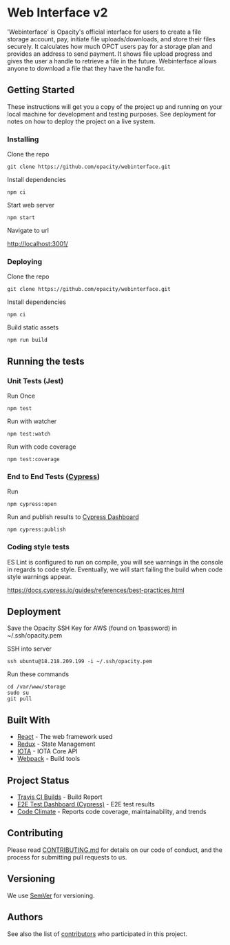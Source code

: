 # Web Interface v2

'Webinterface' is Opacity's official interface for users to create a file storage account, pay, initiate file uploads/downloads, and store their files securely. It calculates how much OPCT users pay for a storage plan and provides an address to send payment. It shows file upload progress and gives the user a handle to retrieve a file in the future. Webinterface allows anyone to download a file that they have the handle for.

## Getting Started

These instructions will get you a copy of the project up and running on your local machine for development and testing purposes. See deployment for notes on how to deploy the project on a live system.

### Installing

Clone the repo

```
git clone https://github.com/opacity/webinterface.git
```

Install dependencies

```
npm ci
```

Start web server

```
npm start
```

Navigate to url

[http://localhost:3001/](http://localhost:3001/)

### Deploying

Clone the repo

```
git clone https://github.com/opacity/webinterface.git
```

Install dependencies

```
npm ci
```

Build static assets

```
npm run build
```

## Running the tests

### Unit Tests (Jest)

Run Once

```
npm test
```

Run with watcher

```
npm test:watch
```

Run with code coverage

```
npm test:coverage
```

### End to End Tests ([Cypress](https://www.cypress.io/))

Run

```
npm cypress:open
```

Run and publish results to [Cypress Dashboard](https://dashboard.cypress.io/#/projects/runs)

```
npm cypress:publish
```

### Coding style tests

ES Lint is configured to run on compile, you will see warnings in the console in regards to code style. Eventually, we will start failing the build when code style warnings appear.

https://docs.cypress.io/guides/references/best-practices.html

## Deployment

Save the Opacity SSH Key for AWS (found on 1password) in ~/.ssh/opacity.pem

SSH into server

```
ssh ubuntu@18.218.209.199 -i ~/.ssh/opacity.pem
```

Run these commands

```
cd /var/www/storage
sudo su
git pull
```

## Built With

- [React](https://reactjs.org/) - The web framework used
- [Redux](https://redux.js.org/) - State Management
- [IOTA](https://github.com/iotaledger/iota.lib.js/) - IOTA Core API
- [Webpack](https://webpack.js.org/) - Build tools

## Project Status

- [Travis CI Builds](https://travis-ci.org/opacity/webinterface) - Build Report
- [E2E Test Dashboard (Cypress)](https://www.cypress.io/) - E2E test results
- [Code Climate](https://codeclimate.com/github/opacity/webinterface) - Reports code coverage, maintainability, and trends

## Contributing

Please read [CONTRIBUTING.md](https://github.com/opacity/webinterface/blob/master/CONTRIBUTING.md) for details on our code of conduct, and the process for submitting pull requests to us.

## Versioning

We use [SemVer](http://semver.org/) for versioning.

## Authors

See also the list of [contributors](https://github.com/opacity/webinterface/graphs/contributors) who participated in this project.
